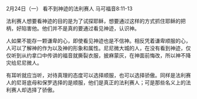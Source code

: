 2月24日（一）
看不到神迹的法利赛人
马可福音8:11-13

法利赛人想要看神迹的目的是为了试探耶稣，想要通过这样的方式抓住耶稣的把柄，好陷害他。他们并不是真的要通过看见神迹，认识神。

人如果不能存一颗谦卑的心，即使看见神迹也是不信神。相反凭着谦卑顺服的心，人可以了解神的作为以及神的形象和属性。尼尼微大城的人，在没有看到神迹，仅仅听到从约拿口中传讲的福音就撕裂衣服，披麻蒙灰，在神面前悔改，所以神不降灾给尼尼微人。

有耳听就应当听，对待真理的态度可以选择顺服，也可以选择骄傲。同样是法利赛人的尼哥底母和保罗选择的是顺服，他们是真正的法利赛人；可是那些名义上的法利赛人却选择了骄傲。